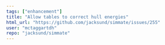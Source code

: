 ```yaml
---
tags: ["enhancement"]
title: "Allow tables to correct hull energies"
html_url: "https://github.com/jacksund/simmate/issues/255"
user: "mctaggartdh"
repo: "jacksund/simmate"
---
```


